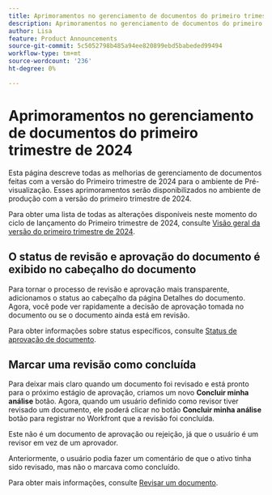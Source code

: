 ```yaml
---
title: Aprimoramentos no gerenciamento de documentos do primeiro trimestre de 2024
description: Aprimoramentos no gerenciamento de documentos do primeiro trimestre de 2024
author: Lisa
feature: Product Announcements
source-git-commit: 5c5052798b485a94ee820899ebd5babeded99494
workflow-type: tm+mt
source-wordcount: '236'
ht-degree: 0%

---
```


# Aprimoramentos no gerenciamento de documentos do primeiro trimestre de 2024

Esta página descreve todas as melhorias de gerenciamento de documentos feitas com a versão do Primeiro trimestre de 2024 para o ambiente de Pré-visualização. Esses aprimoramentos serão disponibilizados no ambiente de produção com a versão do primeiro trimestre de 2024.

Para obter uma lista de todas as alterações disponíveis neste momento do ciclo de lançamento do Primeiro trimestre de 2024, consulte [Visão geral da versão do primeiro trimestre de 2024](/help/quicksilver/product-announcements/product-releases/23-q4-release-activity/23-q4-release-overview.md).

## O status de revisão e aprovação do documento é exibido no cabeçalho do documento

Para tornar o processo de revisão e aprovação mais transparente, adicionamos o status ao cabeçalho da página Detalhes do documento. Agora, você pode ver rapidamente a decisão de aprovação tomada no documento ou se o documento ainda está em revisão.

Para obter informações sobre status específicos, consulte [Status de aprovação de documento](/help/quicksilver/review-and-approve-work/document-reviews-and-approvals/manage-document-approvals/document-approval-status.md).

## Marcar uma revisão como concluída

Para deixar mais claro quando um documento foi revisado e está pronto para o próximo estágio de aprovação, criamos um novo **Concluir minha análise** botão. Agora, quando um usuário definido como revisor tiver revisado um documento, ele poderá clicar no botão **Concluir minha análise** botão para registrar no Workfront que a revisão foi concluída.

Este não é um documento de aprovação ou rejeição, já que o usuário é um revisor em vez de um aprovador.

Anteriormente, o usuário podia fazer um comentário de que o ativo tinha sido revisado, mas não o marcava como concluído.

Para obter mais informações, consulte [Revisar um documento](/help/quicksilver/review-and-approve-work/document-reviews-and-approvals/review-and-approve-documents/review-a-document.md).
